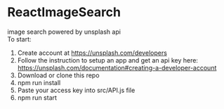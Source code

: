 # ReactImageSearch  
image search powered by unsplash api  
To start:   
1. Create account at https://unsplash.com/developers  
2. Follow the instruction to setup an app and get an api key here: https://unsplash.com/documentation#creating-a-developer-account   
3. Download or clone this repo  
4. npm run install  
5. Paste your access key into src/API.js file  
6. npm run start  
